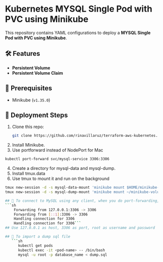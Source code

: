 # Kubernetes MYSQL Single Pod with PVC using Minikube

This repository contains YAML configurations to deploy a **MYSQL Single Pod with PVC using Minikube**.

## 🛠️ Features
- **Persistent Volume**
- **Persistent Volume Claim** 

## 📌 Prerequisites
- Minikube (`v1.35.0`)

## 🚀 Deployment Steps
1. Clone this repo:
   ```sh
   git clone https://github.com/rinavillaruz/terraform-aws-kubernetes.git
2. Install Minikube.
3. Use portforward instead of NodePort for Mac
```sh
kubectl port-forward svc/mysql-service 3306:3306
```
4. Create a directory for mysql-data and mysql-dump.
5. Install tmux.data
5. Use tmux to mount it and run on the background
```sh
tmux new-session -d -s mysql-data-mount 'minikube mount $HOME/minikube-volumes/mysql-data:/var/lib/mysql'
tmux new-session -d -s mysql-dump-mount 'minikube mount ~/minikube-volumes/mysql-dump:/dump'```

## 📝 To connect to MySQL using any client, when you do port-forwarding, you will see something like this:
```sh
    Forwarding from 127.0.0.1:3306 -> 3306
    Forwarding from [::1]:3306 -> 3306
    Handling connection for 3306
    Handling connection for 3306```
## Use 127.0.0.1 as host, 3306 as port, root as username and password

## 📝 To import a dump sql file
   ```sh
      kubectl get pods
      kubectl exec -it <pod-name> -- /bin/bash
      mysql -u root -p database_name < dump.sql
   ```